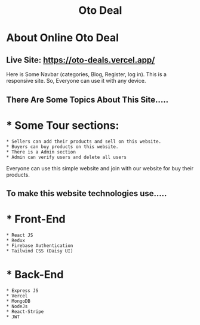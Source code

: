 <h1 align="center">Oto Deal</h1>

#  About Online Oto Deal
## Live Site: https://oto-deals.vercel.app/


Here is Some Navbar (categories, Blog, Register, log in).
This is a responsive  site. 
So, Everyone can use it with any device.


## There Are Some Topics About This Site.....

# *  Some Tour sections:
    * Sellers can add their products and sell on this website.
    * Buyers can buy products on this website.
    * There is a Admin section 
    * Admin can verify users and delete all users
  

Everyone can use this simple website and join with our website for buy their products.
## To make this website technologies use.....

# *  Front-End
    * React JS
    * Redux
    * Firebase Authentication
    * Tailwind CSS (Daisy UI)
    
# *  Back-End
    * Express JS
    * Vercel 
    * MongoDB
    * NodeJs
    * React-Stripe
    * JWT
